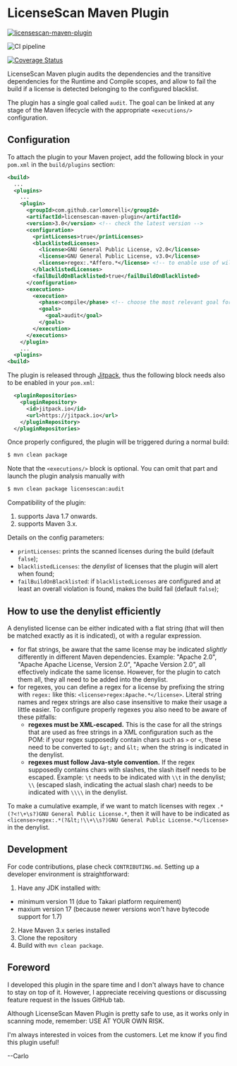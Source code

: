 # LicenseScan Maven Plugin

[![licensescan-maven-plugin](https://jitpack.io/v/carlomorelli/licensescan-maven-plugin.svg)](https://jitpack.io/#carlomorelli/licensescan-maven-plugin)

![CI pipeline](https://github.com/carlomorelli/licensescan-maven-plugin/actions/workflows/maven.yml/badge.svg)

[![Coverage Status](https://coveralls.io/repos/github/carlomorelli/licensescan-maven-plugin/badge.svg?branch=master)](https://coveralls.io/github/carlomorelli/licensescan-maven-plugin?branch=master)



LicenseScan Maven plugin audits the dependencies and the transitive dependencies for the Runtime and Compile scopes,
and allow to fail the build if a license is detected belonging to the configured blacklist.

The plugin has a single goal called `audit`. The goal can be linked at any stage of the Maven lifecycle with the appropriate `<executions/>` configuration.

## Configuration
To attach the plugin to your Maven project, add the following block in your `pom.xml` in the `build/plugins` section:
```xml
<build>
  ...
  <plugins>
    ...
    <plugin>
      <groupId>com.github.carlomorelli</groupId>
      <artifactId>licensescan-maven-plugin</artifactId>
      <version>3.0</version> <!-- check the latest version -->
      <configuration>
        <printLicenses>true</printLicenses>
        <blacklistedLicenses>
          <license>GNU General Public License, v2.0</license>
          <license>GNU General Public License, v3.0</license>
          <license>regex:.*Affero.*</license> <!-- to enable use of wildcards, use string prefix 'regex:' -->
        </blacklistedLicenses>
        <failBuildOnBlacklisted>true</failBuildOnBlacklisted>
      </configuration>
      <executions>
        <execution>
          <phase>compile</phase> <!-- choose the most relevant goal for your pipeline, e.g. 'compile', 'test' or 'deploy' -->
          <goals>
            <goal>audit</goal>
          </goals>
        </execution>
      </executions>
    </plugin>
    ...
  <plugins>
<build>
```
The plugin is released through [Jitpack](https://jitpack.io), thus the following block needs also to be enabled in your `pom.xml`:
```xml
  <pluginRepositories>
    <pluginRepository>
      <id>jitpack.io</id>
      <url>https://jitpack.io</url>
    </pluginRepository>
  </pluginRepositories>
```

Once properly configured, the plugin will be triggered during a normal build:
```bash
$ mvn clean package
```
Note that the `<executions/>` block is optional. You can omit that part and launch the plugin analysis manually with
```bash
$ mvn clean package licensescan:audit
```

Compatibility of the plugin:
1. supports Java 1.7 onwards.
2. supports Maven 3.x.


Details on the config parameters:
* `printLicenses`: prints the scanned licenses during the build (default `false`);
* `blacklistedLicenses`: the _denylist_ of licenses that the plugin will alert when found;
* `failBuildOnBlacklisted`: if `blacklistedLicenses` are configured and at least an overall violation is found, makes the build fail (default `false`);

## How to use the denylist efficiently
A denylisted license can be either indicated with a flat string (that will then be matched exactly as it is indicated), ot with a regular expression.
* for flat strings, be aware that the same license may be indicated _slightly_ differently in different Maven dependencies. Example: "Apache 2.0", "Apache Apache License, Version 2.0", "Apache Version 2.0", all effectively indicate the same license. However, for the plugin to catch them all, they all need to be added into the denylist.
* for regexes, you can define a regex for a license by prefixing the string with `regex:` like this:
`<license>regex:Apache.*</license>`. Literal string names and regex strings are also case insensitive to make their usage a little easier. To configure properly regexes you also need to be aware of these pitfalls:
  * **regexes must be XML-escaped.** This is the case for all the strings that are used as free strings in a XML configuration such as the POM: if your regex supposedly contain chars such as `>` or `<`, these need to be converted to `&gt;` and `&lt;` when the string is indicated in the denylist. 
   * **regexes must follow Java-style convention.** If the regex supposedly contains chars with slashes, the slash itself needs to be escaped. Example: `\t` needs to be indicated with `\\t` in the denylist; `\\` (escaped slash, indicating the actual slash char) needs to be indicated with `\\\\` in the denylist.

 To make a cumulative example, if we want to match licenses with regex `.*(?<!\+\s?)GNU General Public License.*`, then it will have to be indicated as `<license>regex:.*(?&lt;!\\+\\s?)GNU General Public License.*</license>` in the denylist.

## Development
For code contributions, plase check `CONTRIBUTING.md`. Setting up a developer environment is straightforward:
1. Have any JDK installed with:
  * minimum version 11 (due to Takari platform requirement)
  * maxium version 17 (because newer versions won't have bytecode support for 1.7)
2. Have Maven 3.x series installed
3. Clone the repository
4. Build with `mvn clean package`.

## Foreword

I developed this plugin in the spare time and I don't always have to chance to stay on top of it. However, I appreciate receiving questions or discussing feature request in the Issues GitHub tab.

Although LicenseScan Maven Plugin is pretty safe to use, as it works only in scanning mode, remember: USE AT YOUR OWN RISK.

I'm always interested in voices from the customers.
Let me know if you find this plugin useful! 

--Carlo
